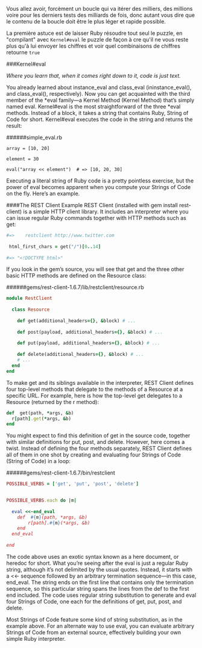Vous allez avoir, forcèment un boucle qui va itérer des milliers, des millions voire pour les derniers tests des milliards
 de fois, donc autant vous dire que le contenu de la boucle doit être le plus léger et rapide possible.
 
La première astuce est de laisser Ruby résoudre tout seul le puzzle, en "compilant" avec `Kernel#eval` le puzzle de façon
à cre qu'il ne vous reste plus qu'à lui envoyer les chiffres et voir quel combinaisons de chiffres retourne `true`  

###Kernel#eval  

*Where you learn that, when it comes right down to it, code is just text.*

You already learned about instance_eval and class_eval (in ​instance_eval()​, and ​class_eval()​, respectively). Now you can 
get acquainted with the third member of the *eval family—a Kernel Method (Kernel Method) that’s simply named eval. Kernel#eval
is the most straightforward of the three *eval methods. Instead of a block, it takes a string that contains Ruby, String 
of Code for short. Kernel#eval executes the code in the string and returns the result:  

######simple_eval.rb
```ruby​
array = [10, 20]
​ 	
element = 30
​ 	
eval(​"array << element"​)  ​# => [10, 20, 30]​
```
Executing a literal string of Ruby code is a pretty pointless exercise, but the power of eval becomes apparent when you 
compute your Strings of Code on the fly. Here’s an example.  

####The REST Client Example
REST Client (installed with gem install rest-client) is a simple HTTP client library. It includes an interpreter where 
you can issue regular Ruby commands together with HTTP methods such as get:
```ruby
​#=>	restclient http://www.twitter.com​
​
 html_first_chars = get(​"/"​)[0..14]
​	
#=> ​"<!DOCTYPE html>"​
```

If you look in the gem’s source, you will see that get and the three other basic HTTP methods are defined on the Resource 
class:  

######gems/rest-client-1.6.7/lib/restclient/resource.rb
  
```ruby
​module​ RestClient  
​
  ​class​ Resource
​
    ​def​ get(additional_headers={}, &block) ​# ...​
​
    ​def​ post(payload, additional_headers={}, &block) ​# ...​
​
    ​def​ put(payload, additional_headers={}, &block) ​# ...​
​
    ​def​ delete(additional_headers={}, &block) ​# ...​
    # ...
  end
end
```  

To make get and its siblings available in the interpreter, REST Client defines four top-level methods that delegate to 
the methods of a Resource at a specific URL. For example, here is how the top-level get delegates to a Resource (returned 
by the r method):

```ruby
​def​  get(path, *args, &b)	
  r[path].get(*args, &b)
​end​
```

You might expect to find this definition of get in the source code, together with similar definitions for put, post, and 
delete. However, here comes a twist. Instead of defining the four methods separately, REST Client defines all of them in 
one shot by creating and evaluating four Strings of Code (String of Code) in a loop:

######gems/rest-client-1.6.7/bin/restclient
​ 
```ruby
POSSIBLE_VERBS = [​'get'​, ​'put'​, ​'post'​, ​'delete'​]

​
POSSIBLE_VERBS.each ​do​ |m|
​
  eval ​<<-end_eval​
​    def  ​#{m}​(path, *args, &b)​
​        r[path].​#{m}​(*args, &b)​
​    end​
​  end_eval​
​ 	
​end​
```


The code above uses an exotic syntax known as a here document, or heredoc for short. What you’re seeing after the eval 
is just a regular Ruby string, although it’s not delimited by the usual quotes. Instead, it starts with a <<- sequence 
followed by an arbitrary termination sequence—in this case, end_eval. The string ends on the first line that contains 
only the termination sequence, so this particular string spans the lines from the def to the first end included. The code 
uses regular string substitution to generate and eval four Strings of Code, one each for the definitions of get, put, post, 
and delete.  

Most Strings of Code feature some kind of string substitution, as in the example above. For an alternate way to use eval, 
you can evaluate arbitrary Strings of Code from an external source, effectively building your own simple Ruby interpreter.

